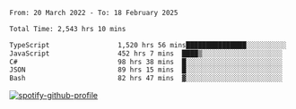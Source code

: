 <!--START_SECTION:waka-->

```txt
From: 20 March 2022 - To: 18 February 2025

Total Time: 2,543 hrs 10 mins

TypeScript                 1,520 hrs 56 mins███████████████░░░░░░░░░░   59.80 %
JavaScript                 452 hrs 7 mins  ████▒░░░░░░░░░░░░░░░░░░░░   17.78 %
C#                         98 hrs 38 mins  █░░░░░░░░░░░░░░░░░░░░░░░░   03.88 %
JSON                       89 hrs 15 mins  █░░░░░░░░░░░░░░░░░░░░░░░░   03.51 %
Bash                       82 hrs 47 mins  ▓░░░░░░░░░░░░░░░░░░░░░░░░   03.26 %
```

<!--END_SECTION:waka-->
[![spotify-github-profile](https://spotify-github-profile.vercel.app/api/view?uid=c00zprrvy9xiloa9qnco3hmng&cover_image=true&theme=novatorem&show_offline=false&background_color=121212&bar_color=53b14f&bar_color_cover=false)](https://spotify-github-profile.vercel.app/api/view?uid=c00zprrvy9xiloa9qnco3hmng&redirect=true)



